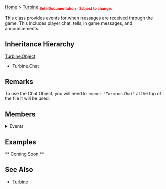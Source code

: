 <a href="index">Home</a> > <a href="turbine">Turbine</a>
<sub style="color:red; font-weight:bold">Beta Documentation - Subject to change.<sub>

This class provides events for when messages are received through the game. This includes player chat, tells, in game messages, and announcements.

## Inheritance Hierarchy
<a href="turbine.object">Turbine.Object</a>
* Turbine.Chat

## Remarks
To use the Chat Object, you will need to `import "Turbine.Chat"` at the top of the file it will be used.

## Members
<details><summary>Events</summary>
* <a href="turbine.chat.received">Received</a>
</details>

## Examples
** Coming Soon **

## See Also
* <a href="turbine">Turbine</a>

